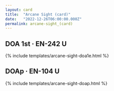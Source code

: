 ```yaml
---
layout: card
title:  "Arcane Sight (card)"
date:   "2022-12-26T06:00:00.000Z"
permalink: arcane-sight_(card)
---
```


## DOA 1st &middot; EN-242 U

{% include templates/arcane-sight-doa1e.html %}


## DOAp &middot; EN-104 U

{% include templates/arcane-sight-doap.html %}
